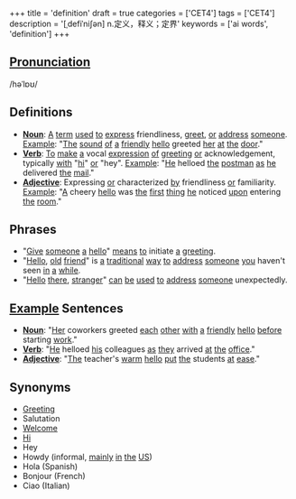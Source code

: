 +++
title = 'definition'
draft = true
categories = ['CET4']
tags = ['CET4']
description = '[ˌdefiˈni∫ən] n.定义，释义；定界'
keywords = ['ai words', 'definition']
+++

## [Pronunciation](/en/post/pronunciation/)
/həˈlɒʊ/

## Definitions
- **[Noun](/en/post/noun/)**: [A](/en/post/a/) [term](/en/post/term/) [used](/en/post/used/) [to](/en/post/to/) [express](/en/post/express/) friendliness, [greet](/en/post/greet/), [or](/en/post/or/) [address](/en/post/address/) [someone](/en/post/someone/). [Example](/en/post/example/): "[The](/en/post/the/) [sound](/en/post/sound/) [of](/en/post/of/) [a](/en/post/a/) [friendly](/en/post/friendly/) [hello](/en/post/hello/) greeted [her](/en/post/her/) [at](/en/post/at/) [the](/en/post/the/) [door](/en/post/door/)."
- **[Verb](/en/post/verb/)**: [To](/en/post/to/) [make](/en/post/make/) [a](/en/post/a/) vocal [expression](/en/post/expression/) [of](/en/post/of/) [greeting](/en/post/greeting/) [or](/en/post/or/) acknowledgement, typically [with](/en/post/with/) "[hi](/en/post/hi/)" [or](/en/post/or/) "hey". [Example](/en/post/example/): "[He](/en/post/he/) helloed [the](/en/post/the/) [postman](/en/post/postman/) [as](/en/post/as/) [he](/en/post/he/) delivered [the](/en/post/the/) [mail](/en/post/mail/)."
- **[Adjective](/en/post/adjective/)**: Expressing [or](/en/post/or/) characterized [by](/en/post/by/) friendliness [or](/en/post/or/) familiarity. [Example](/en/post/example/): "[A](/en/post/a/) cheery [hello](/en/post/hello/) was [the](/en/post/the/) [first](/en/post/first/) [thing](/en/post/thing/) [he](/en/post/he/) noticed [upon](/en/post/upon/) entering [the](/en/post/the/) [room](/en/post/room/)."

## Phrases
- "[Give](/en/post/give/) [someone](/en/post/someone/) [a](/en/post/a/) [hello](/en/post/hello/)" [means](/en/post/means/) [to](/en/post/to/) initiate [a](/en/post/a/) [greeting](/en/post/greeting/).
- "[Hello](/en/post/hello/), [old](/en/post/old/) [friend](/en/post/friend/)" is [a](/en/post/a/) [traditional](/en/post/traditional/) [way](/en/post/way/) [to](/en/post/to/) [address](/en/post/address/) [someone](/en/post/someone/) [you](/en/post/you/) haven't seen [in](/en/post/in/) [a](/en/post/a/) [while](/en/post/while/).
- "[Hello](/en/post/hello/) [there](/en/post/there/), [stranger](/en/post/stranger/)" [can](/en/post/can/) [be](/en/post/be/) [used](/en/post/used/) [to](/en/post/to/) [address](/en/post/address/) [someone](/en/post/someone/) unexpectedly.

## [Example](/en/post/example/) Sentences
- **[Noun](/en/post/noun/)**: "[Her](/en/post/her/) coworkers greeted [each](/en/post/each/) [other](/en/post/other/) [with](/en/post/with/) [a](/en/post/a/) [friendly](/en/post/friendly/) [hello](/en/post/hello/) [before](/en/post/before/) starting [work](/en/post/work/)."
- **[Verb](/en/post/verb/)**: "[He](/en/post/he/) helloed [his](/en/post/his/) colleagues [as](/en/post/as/) [they](/en/post/they/) arrived [at](/en/post/at/) [the](/en/post/the/) [office](/en/post/office/)."
- **[Adjective](/en/post/adjective/)**: "[The](/en/post/the/) teacher's [warm](/en/post/warm/) [hello](/en/post/hello/) [put](/en/post/put/) [the](/en/post/the/) students [at](/en/post/at/) [ease](/en/post/ease/)."

## Synonyms
- [Greeting](/en/post/greeting/)
- Salutation
- [Welcome](/en/post/welcome/)
- [Hi](/en/post/hi/)
- Hey
- Howdy (informal, [mainly](/en/post/mainly/) [in](/en/post/in/) [the](/en/post/the/) [US](/en/post/us/))
- Hola (Spanish)
- Bonjour (French)
- Ciao (Italian)
